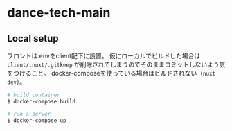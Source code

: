# dance-tech-main

## Local setup

フロントは.envをclient配下に設置。
仮にローカルでビルドした場合は `client/.nuxt/.gitkeep` が削除されてしまうのでそのままコミットしないよう気をつけること。
docker-composeを使っている場合はビルドされない（`nuxt dev`）。

```bash
# build container
$ docker-compose build

# run a server
$ docker-compose up
```
